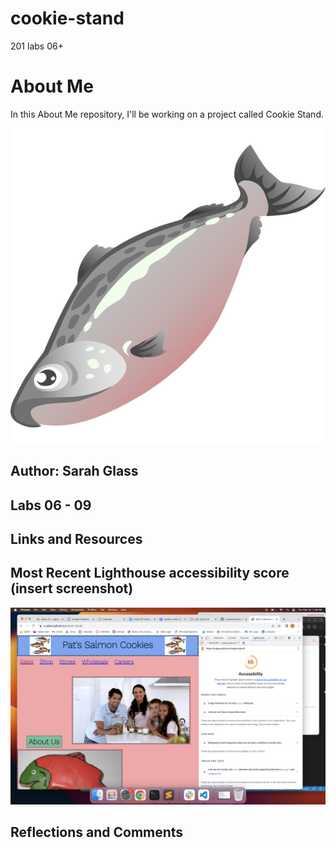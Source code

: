 # cookie-stand
201 labs 06+

# About Me

In this About Me repository, I'll be working on a project called Cookie Stand.

![salmon](img/salmon.png)

## Author: Sarah Glass

## Labs 06 - 09

## Links and Resources

## Most Recent Lighthouse accessibility score (insert screenshot)

![lighthouse score](img/lighthouse-lab09.png)

## Reflections and Comments
